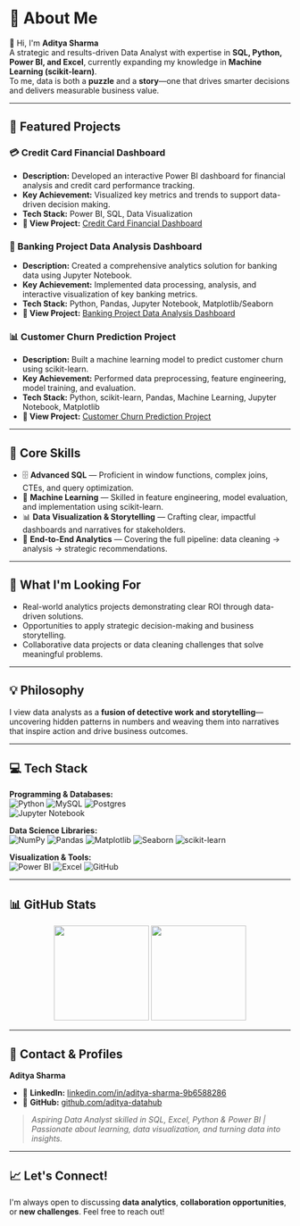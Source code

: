 # 💫 About Me

👋 Hi, I'm **Aditya Sharma**  
A strategic and results-driven Data Analyst with expertise in **SQL, Python, Power BI, and Excel**, currently expanding my knowledge in **Machine Learning (scikit-learn)**.  
To me, data is both a **puzzle** and a **story**—one that drives smarter decisions and delivers measurable business value.

---

## 🚀 Featured Projects

### 💳 Credit Card Financial Dashboard
- **Description:** Developed an interactive Power BI dashboard for financial analysis and credit card performance tracking.  
- **Key Achievement:** Visualized key metrics and trends to support data-driven decision making.  
- **Tech Stack:** Power BI, SQL, Data Visualization  
- **🔗 View Project:** [Credit Card Financial Dashboard](https://github.com/aditya-datahub/Credit_Card_Financial_Dashboard)

### 🏦 Banking Project Data Analysis Dashboard
- **Description:** Created a comprehensive analytics solution for banking data using Jupyter Notebook.  
- **Key Achievement:** Implemented data processing, analysis, and interactive visualization of key banking metrics.  
- **Tech Stack:** Python, Pandas, Jupyter Notebook, Matplotlib/Seaborn  
- **🔗 View Project:** [Banking Project Data Analysis Dashboard](https://github.com/aditya-datahub/Banking-Project-Data-Analysis-Dashboard)

### 📊 Customer Churn Prediction Project
- **Description:** Built a machine learning model to predict customer churn using scikit-learn.  
- **Key Achievement:** Performed data preprocessing, feature engineering, model training, and evaluation.  
- **Tech Stack:** Python, scikit-learn, Pandas, Machine Learning, Jupyter Notebook, Matplotlib  
- **🔗 View Project:** [Customer Churn Prediction Project](https://github.com/aditya-datahub/Customer-Churn-Prediction-Project)

---

## 🔧 Core Skills

- 🗄️ **Advanced SQL** — Proficient in window functions, complex joins, CTEs, and query optimization.  
- 🤖 **Machine Learning** — Skilled in feature engineering, model evaluation, and implementation using scikit-learn.  
- 📊 **Data Visualization & Storytelling** — Crafting clear, impactful dashboards and narratives for stakeholders.  
- 🔎 **End-to-End Analytics** — Covering the full pipeline: data cleaning → analysis → strategic recommendations.  

---

## 🎯 What I'm Looking For

- Real-world analytics projects demonstrating clear ROI through data-driven solutions.  
- Opportunities to apply strategic decision-making and business storytelling.  
- Collaborative data projects or data cleaning challenges that solve meaningful problems.  

---

## 💡 Philosophy

I view data analysts as a **fusion of detective work and storytelling**—uncovering hidden patterns in numbers and weaving them into narratives that inspire action and drive business outcomes.

---

## 💻 Tech Stack

**Programming & Databases:**  
![Python](https://img.shields.io/badge/python-3670A0?style=flat-square&logo=python&logoColor=ffdd54) 
![MySQL](https://img.shields.io/badge/mysql-4479A1.svg?style=flat-square&logo=mysql&logoColor=white) 
![Postgres](https://img.shields.io/badge/postgres-%23316192.svg?style=flat-square&logo=postgresql&logoColor=white)  
![Jupyter Notebook](https://img.shields.io/badge/Jupyter-FA5D03?style=flat-square&logo=jupyter&logoColor=white)

**Data Science Libraries:**  
![NumPy](https://img.shields.io/badge/numpy-%23013243.svg?style=flat-square&logo=numpy&logoColor=white) 
![Pandas](https://img.shields.io/badge/pandas-%23150458.svg?style=flat-square&logo=pandas&logoColor=white) 
![Matplotlib](https://img.shields.io/badge/Matplotlib-%23ffffff.svg?style=flat-square&logo=Matplotlib&logoColor=black) 
![Seaborn](https://img.shields.io/badge/Seaborn-4B8BBE.svg?style=flat-square&logo=python&logoColor=white) 
![scikit-learn](https://img.shields.io/badge/scikit--learn-%23F7931E.svg?style=flat-square&logo=scikit-learn&logoColor=white)  

**Visualization & Tools:**  
![Power BI](https://img.shields.io/badge/power_bi-F2C811?style=flat-square&logo=powerbi&logoColor=black) 
![Excel](https://img.shields.io/badge/Microsoft_Excel-217346?style=flat-square&logo=microsoft-excel&logoColor=white) 
![GitHub](https://img.shields.io/badge/github-%23121011.svg?style=flat-square&logo=github&logoColor=white)  

---

## 📊 GitHub Stats 

<div align="center">
  <img src="https://github-readme-stats.vercel.app/api?username=aditya-datahub&show_icons=true&theme=merko&hide_border=true&count_private=true&hide=contribs&commits_year=2025&card_width=380" height="170"/>
 

  <img src="https://github-readme-stats.vercel.app/api/top-langs/?username=aditya-datahub&layout=compact&theme=merko&hide_border=true&card_width=380" height="170"/>

</div>

---

## 👤 Contact & Profiles

**Aditya Sharma**  
- 💼 **LinkedIn:** [linkedin.com/in/aditya-sharma-9b6588286](https://linkedin.com/in/aditya-sharma-9b6588286)  
- 🐙 **GitHub:** [github.com/aditya-datahub](https://github.com/aditya-datahub)  

> *Aspiring Data Analyst skilled in SQL, Excel, Python & Power BI | Passionate about learning, data visualization, and turning data into insights.*

---

## 📈 Let's Connect!

I'm always open to discussing **data analytics**, **collaboration opportunities**, or **new challenges**. Feel free to reach out!
